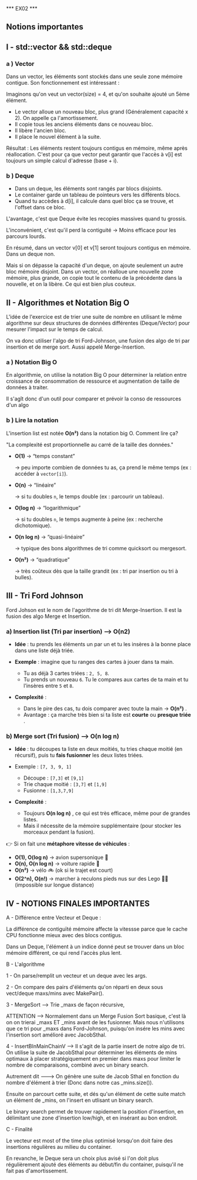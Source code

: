***  EX02  ***

## Notions importantes

## I - std::vector && std::deque

### a ) Vector

Dans un vector, les éléments sont stockés dans une seule zone mémoire contigue. Son fonctionnement est intéressant :

Imaginons qu'on veut un vector(size) = 4, et qu'on souhaite ajouté un 5ème élément.

- Le vector alloue un nouveau bloc, plus grand (Généralement capacité x 2). On appelle ça l'amortissement.
- Il copie tous les anciens éléments dans ce nouveau bloc.
- Il libère l'ancien bloc.
- Il place le nouvel élément à la suite.

Résultat : Les éléments restent toujours contigus en mémoire, même après réallocation. C'est pour ça que vector peut garantir que l'accès à v[i] est toujours un simple calcul d'adresse (base + i).

### b ) Deque

- Dans un deque, les éléments sont rangés par blocs disjoints.
- Le container garde un tableau de pointeurs vers les différents blocs.
- Quand tu accèdes à d[i], il calcule dans quel bloc ça se trouve, et l'offset dans ce bloc.

L'avantage, c'est que Deque évite les recopies massives quand tu grossis.

L'inconvénient, c'est qu'il perd la contiguité -> Moins efficace pour les parcours lourds.

En résumé, dans un vector v[0] et v[1] seront toujours contigus en mémoire. Dans un deque non.

Mais si on dépasse la capacité d'un deque, on ajoute seulement un autre bloc mémoire disjoint. Dans un vector, on réalloue une nouvelle zone mémoire, plus grande, on copie tout le contenu de la précédente dans la nouvelle, et on la libère. Ce qui est bien plus couteux.

## II - Algorithmes et Notation Big O

L'idée de l'exercice est de trier une suite de nombre en utilisant le même algorithme sur deux structures de données différentes (Deque/Vector) pour mesurer l'impact sur le temps de calcul.

On va donc utiliser l'algo de tri Ford-Johnson, une fusion des algo de tri par insertion et de merge sort. Aussi appelé Merge-Insertion.

### a ) Notation Big O

En algorithmie, on utilise la notation Big O pour déterminer la relation entre croissance de consommation de ressource et augmentation de taille de données à traiter.

Il s'agît donc d'un outil pour comparer et prévoir la conso de ressources d'un algo

### b ) Lire la notation

L'insertion list est notée **O(n²)** dans la notation big O. Comment lire ça?

"La complexité est proportionnelle au carré de la taille des données."

* **O(1)** → “temps constant”

  → peu importe combien de données tu as, ça prend le même temps (ex : accéder à `vector[i]`).
* **O(n)** → “linéaire”

  → si tu doubles `n`, le temps double (ex : parcourir un tableau).
* **O(log n)** → “logarithmique”

  → si tu doubles `n`, le temps augmente à peine (ex : recherche dichotomique).
* **O(n log n)** → “quasi-linéaire”

  → typique des bons algorithmes de tri comme quicksort ou mergesort.
* **O(n²)** → “quadratique”

  → très coûteux dès que la taille grandit (ex : tri par insertion ou tri à bulles).

## III - Tri Ford Johnson

Ford Johson est le nom de l'agorithme de tri dit Merge-Insertion. Il est la fusion des algo Merge et Insertion.

### a) Insertion list (Tri par insertion) --> O(n2)

* **Idée** : tu prends les éléments un par un et tu les insères à la bonne place dans une liste déjà triée.
* **Exemple** : imagine que tu ranges des cartes à jouer dans ta main.

  * Tu as déjà 3 cartes triées : `2, 5, 8`.
  * Tu prends un nouveau `6`. Tu le compares aux cartes de ta main et tu l’insères entre `5` et `8`.
* **Complexité** :

  * Dans le pire des cas, tu dois comparer avec toute la main →  **O(n²)** .
  * Avantage : ça marche très bien si ta liste est **courte** ou  **presque triée** .

### b) Merge sort (Tri fusion) --> O(n log n)

* **Idée** : tu découpes ta liste en deux moitiés, tu tries chaque moitié (en récursif), puis tu **fais fusionner** les deux listes triées.
* Exemple : `[7, 3, 9, 1]`

  * Découpe : `[7,3]` et `[9,1]`
  * Trie chaque moitié : `[3,7]` et `[1,9]`
  * Fusionne : `[1,3,7,9]`
* **Complexité** :

  * Toujours  **O(n log n)** , ce qui est très efficace, même pour de grandes listes.
  * Mais il nécessite de la mémoire supplémentaire (pour stocker les morceaux pendant la fusion).

👉 Si on fait une **métaphore vitesse de véhicules** :

* **O(1), O(log n)** → avion supersonique 🚀
* **O(n), O(n log n)** → voiture rapide 🚗
* **O(n²)** → vélo 🚲 (ok si le trajet est court)
* **O(2^n), O(n!)** → marcher à reculons pieds nus sur des Lego 🦶🧱 (impossible sur longue distance)

## IV - NOTIONS FINALES IMPORTANTES

A - Différence entre Vecteur et Deque :

La différence de contiguïté mémoire affecte la vitessse parce que le cache CPU fonctionne mieux avec des blocs contigus.

Dans un Deque, l'élément à un indice donné peut se trouver dans un bloc mémoire différent, ce qui rend l'accès plus lent. 

B - L'algorithme

1 - On parse/remplit un vecteur et un deque avec les args.

2 - On compare des pairs d'éléments qu'on réparti en deux sous vect/deque maxs/mins avec MakePair().

3 - MergeSort --> Trie _maxs de façon récursive,

ATTENTION --> Normalement dans un Merge Fusion Sort basique, c'est là on on trierai _maxs ET _mins avant de les fusionner. Mais nous n'utilisons que ce tri pour _maxs dans Ford-Johnson, puisqu'on insére les mins avec l'insertion sort amélioré avec JacobSthal.

4 - InsertBInMainChainV --> Il s'agit de la partie insert de notre algo de tri. On utilise la suite de JacobSthal pour déterminer les éléments de mins optimaux à placer stratégiquement en premier dans maxs pour limiter le nombre de comparaisons, combiné avec un binary search. 

Autrement dit ---> On génère une suite de Jacob Sthal en fonction du nombre d'élément à trier (Donc dans notre cas _mins.size()). 

Ensuite on parcourt cette suite, et dés qu'un élément de cette suite match un élément de _mins, on l'insert en utlisant un binary search.

Le binary search permet de trouver rapidement la position d'insertion, en délimitant une zone d'insertion low/high, et en insérant au bon endroit. 

C - Finalité 

Le vecteur est most of the time plus optimisé lorsqu'on doit faire des insertions régulières au milieu du container.

En revanche, le Deque sera un choix plus avisé si l'on doit plus régulièrement ajouté des éléments au début/fin du container, puisqu'il ne fait pas d'amortissement.
